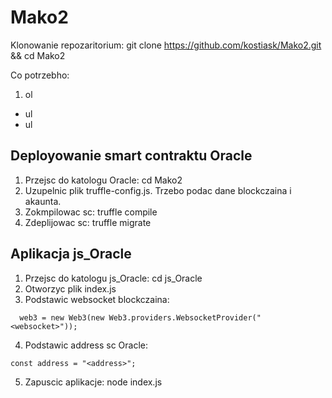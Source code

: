 # Mako2

Klonowanie repozaritorium:
git clone https://github.com/kostiask/Mako2.git && cd Mako2

Co potrzebho:
1. ol
 * ul
 * ul

## Deployowanie smart contraktu Oracle
1. Przejsc do katologu Oracle: cd Mako2
2. Uzupelnic plik truffle-config.js. Trzebo podac dane blockczaina i akaunta.
3. Zokmpilowac sc: truffle compile
4. Zdeplijowac sc: truffle migrate

## Aplikacja js_Oracle
1. Przejsc do katologu js_Oracle: cd js_Oracle
2. Otworzyc plik index.js
3. Podstawic websocket blockczaina: 
```
  web3 = new Web3(new Web3.providers.WebsocketProvider("<websocket>"));
```
4. Podstawic address sc Oracle:
```
const address = "<address>";
```
5. Zapuscic aplikacje: node index.js
